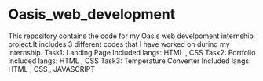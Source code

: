 # Oasis_web_development
This repository contains the code for my Oasis web develpoment internship project.It includes 3 different codes that I have worked on during my internship.
Task1: Landing Page 
Included langs: HTML , CSS
Task2: Portfolio
Included langs: HTML , CSS
Task3: Temperature Converter
Included langs: HTML , CSS , JAVASCRIPT

